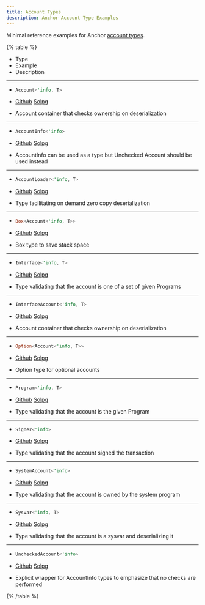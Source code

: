 ```yaml
---
title: Account Types
description: Anchor Account Type Examples
---
```


Minimal reference examples for Anchor [account types](https://docs.rs/anchor-lang/latest/anchor_lang/accounts/index.html).

{% table %}

- Type
- Example
- Description

---

- ```rust
  Account<'info, T>
  ```

- [Github](https://github.com/solana-developers/anchor-examples/tree/main/account-types/Account)
  [Solpg](https://beta.solpg.io/https://github.com/solana-developers/anchor-examples/tree/main/account-types/Account)
- Account container that checks ownership on deserialization

---

- ```rust
  AccountInfo<'info>
  ```

- [Github](https://github.com/solana-developers/anchor-examples/tree/main/account-types/AccountInfo)
  [Solpg](https://beta.solpg.io/https://github.com/solana-developers/anchor-examples/tree/main/account-types/AccountInfo)
- AccountInfo can be used as a type but Unchecked Account should be used instead

---

- ```rust
  AccountLoader<'info, T>
  ```

- [Github](https://github.com/solana-developers/anchor-examples/tree/main/account-types/AccountLoader)
  [Solpg](https://beta.solpg.io/https://github.com/solana-developers/anchor-examples/tree/main/account-types/AccountLoader)
- Type facilitating on demand zero copy deserialization

---

- ```rust
  Box<Account<'info, T>>
  ```

- [Github](https://github.com/solana-developers/anchor-examples/tree/main/account-types/Box)
  [Solpg](https://beta.solpg.io/https://github.com/solana-developers/anchor-examples/tree/main/account-types/Box)
- Box type to save stack space

---

- ```rust
  Interface<'info, T>
  ```

- [Github](https://github.com/solana-developers/anchor-examples/tree/main/account-types/Interface)
  [Solpg](https://beta.solpg.io/https://github.com/solana-developers/anchor-examples/tree/main/account-types/Interface)
- Type validating that the account is one of a set of given Programs

---

- ```rust
  InterfaceAccount<'info, T>
  ```

- [Github](https://github.com/solana-developers/anchor-examples/tree/main/account-types/InterfaceAccount)
  [Solpg](https://beta.solpg.io/https://github.com/solana-developers/anchor-examples/tree/main/account-types/InterfaceAccount)
- Account container that checks ownership on deserialization

---

- ```rust
  Option<Account<'info, T>>
  ```

- [Github](https://github.com/solana-developers/anchor-examples/tree/main/account-types/Option)
  [Solpg](https://beta.solpg.io/https://github.com/solana-developers/anchor-examples/tree/main/account-types/Option)
- Option type for optional accounts

---

- ```rust
  Program<'info, T>
  ```

- [Github](https://github.com/solana-developers/anchor-examples/tree/main/account-types/Program)
  [Solpg](https://beta.solpg.io/https://github.com/solana-developers/anchor-examples/tree/main/account-types/Program)
- Type validating that the account is the given Program

---

- ```rust
  Signer<'info>
  ```

- [Github](https://github.com/solana-developers/anchor-examples/tree/main/account-types/Signer)
  [Solpg](https://beta.solpg.io/https://github.com/solana-developers/anchor-examples/tree/main/account-types/Signer)
- Type validating that the account signed the transaction

---

- ```rust
  SystemAccount<'info>
  ```

- [Github](https://github.com/solana-developers/anchor-examples/tree/main/account-types/SystemAccount)
  [Solpg](https://beta.solpg.io/https://github.com/solana-developers/anchor-examples/tree/main/account-types/SystemAccount)
- Type validating that the account is owned by the system program

---

- ```rust
  Sysvar<'info, T>
  ```

- [Github](https://github.com/solana-developers/anchor-examples/tree/main/account-types/Sysvar)
  [Solpg](https://beta.solpg.io/https://github.com/solana-developers/anchor-examples/tree/main/account-types/Sysvar)
- Type validating that the account is a sysvar and deserializing it

---

- ```rust
  UncheckedAccount<'info>
  ```

- [Github](https://github.com/solana-developers/anchor-examples/tree/main/account-types/UncheckedAccount)
  [Solpg](https://beta.solpg.io/https://github.com/solana-developers/anchor-examples/tree/main/account-types/UncheckedAccount)
- Explicit wrapper for AccountInfo types to emphasize that no checks are performed

{% /table %}
